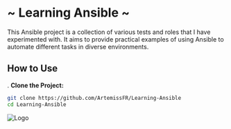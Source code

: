 # ~ Learning Ansible ~

This Ansible project is a collection of various tests and roles that I have experimented with. It aims to provide practical examples of using Ansible to automate different tasks in diverse environments.

## How to Use

. **Clone the Project:**
   ```bash
   git clone https://github.com/ArtemissFR/Learning-Ansible
   cd Learning-Ansible
   ```

![Logo](https://docs.ansible.com/ansible/latest/_static/images/Ansible-Mark-RGB_White.png)
